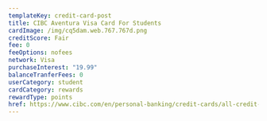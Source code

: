 ```yaml
---
templateKey: credit-card-post
title: CIBC Aventura Visa Card For Students
cardImage: /img/cq5dam.web.767.767d.png
creditScore: Fair
fee: 0
feeOptions: nofees
network: Visa
purchaseInterest: "19.99"
balanceTranferFees: 0
userCategory: student
cardCategory: rewards
rewardType: points
href: https://www.cibc.com/en/personal-banking/credit-cards/all-credit-cards/aventura-visa-for-students.html
---
```

